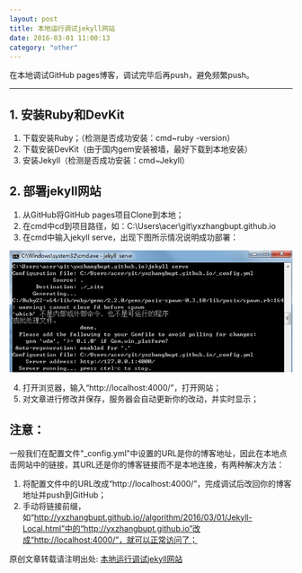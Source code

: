 ```yaml
---
layout: post
title: 本地运行调试jekyll网站
date: 2016-03-01 11:00:13
category: "other"
---
```

  在本地调试GitHub pages博客，调试完毕后再push，避免频繁push。

---------------------------------


## 1. 安装Ruby和DevKit ##

1. 下载安装Ruby；（检测是否成功安装：cmd~ruby -version）
2. 下载安装DevKit（由于国内gem安装被墙，最好下载到本地安装）
3. 安装Jekyll（检测是否成功安装：cmd~Jekyll）

## 2. 部署jekyll网站 ##

1. 从GitHub将GitHub pages项目Clone到本地；
2. 在cmd中cd到项目路径，如：C:\Users\acer\git\yxzhangbupt.github.io
3. 在cmd中输入jekyll serve，出现下图所示情况说明成功部署：

![jekyll-running](/images/jekyll-running.png)

4. 打开浏览器，输入“http://localhost:4000/”，打开网站；
5. 对文章进行修改并保存，服务器会自动更新你的改动，并实时显示；

## 注意： ##

一般我们在配置文件"_config.yml"中设置的URL是你的博客地址，因此在本地点击网站中的链接，其URL还是你的博客链接而不是本地连接，有两种解决方法：

1. 将配置文件中的URL改成“http://localhost:4000/”，完成调试后改回你的博客地址并push到GitHub；
2. 手动将链接前缀，如“http://yxzhangbupt.github.io//algorithm/2016/03/01/Jekyll-Local.html”中的“http://yxzhangbupt.github.io”改成“http://localhost:4000/”，就可以正常访问了；




原创文章转载请注明出处: [本地运行调试jekyll网站]( http://yxzhangbupt.github.io/java/2016/03/01/Jekyll-Local.html)
